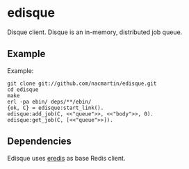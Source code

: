 # edisque

Disque client. Disque is an in-memory, distributed job queue.

## Example

Example:

    git clone git://github.com/nacmartin/edisque.git
    cd edisque
    make
    erl -pa ebin/ deps/**/ebin/
    {ok, C} = edisque:start_link().
    edisque:add_job(C, <<"queue">>, <<"body">>, 0).
    edisque:get_job(C, [<<"queue">>]).

## Dependencies

Edisque uses [eredis](https://github.com/wooga/eredis) as base Redis client.
